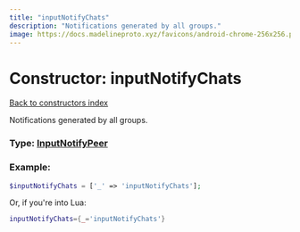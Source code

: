 ```yaml
---
title: "inputNotifyChats"
description: "Notifications generated by all groups."
image: https://docs.madelineproto.xyz/favicons/android-chrome-256x256.png
---
```

# Constructor: inputNotifyChats  
[Back to constructors index](index.md)



Notifications generated by all groups.




### Type: [InputNotifyPeer](../types/InputNotifyPeer.md)


### Example:

```php
$inputNotifyChats = ['_' => 'inputNotifyChats'];
```  


Or, if you're into Lua:

```lua
inputNotifyChats={_='inputNotifyChats'}

```



